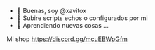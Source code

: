 - 👋 Buenas, soy @xavitox
- 👀 Subire scripts echos o configurados por mi
- 🌱 Aprendiendo nuevas cosas ...

Mi shop https://discord.gg/mcuEBWpGfm

<!---
xavitoxdeV/xavitoxdeV is a ✨ special ✨ repository because its `README.md` (this file) appears on your GitHub profile.
You can click the Preview link to take a look at your changes.
--->
